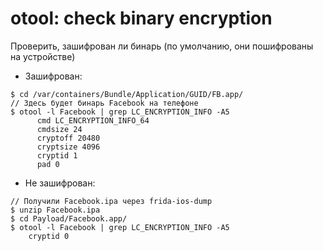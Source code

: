 # otool: check binary encryption

Проверить, зашифрован ли бинарь (по умолчанию, они пошифрованы на устройстве)

* Зашифрован:

```
$ cd /var/containers/Bundle/Application/GUID/FB.app/
// Здесь будет бинарь Facebook на телефоне
$ otool -l Facebook | grep LC_ENCRYPTION_INFO -A5
      cmd LC_ENCRYPTION_INFO_64
      cmdsize 24
      cryptoff 20480
      cryptsize 4096
      cryptid 1
      pad 0

```

* Не зашифрован:

```
// Получили Facebook.ipa через frida-ios-dump
$ unzip Facebook.ipa
$ cd Payload/Facebook.app/
$ otool -l Facebook | grep LC_ENCRYPTION_INFO -A5
    cryptid 0
```
